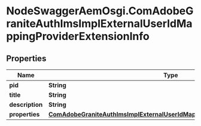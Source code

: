 # NodeSwaggerAemOsgi.ComAdobeGraniteAuthImsImplExternalUserIdMappingProviderExtensionInfo

## Properties

Name | Type | Description | Notes
------------ | ------------- | ------------- | -------------
**pid** | **String** |  | [optional] 
**title** | **String** |  | [optional] 
**description** | **String** |  | [optional] 
**properties** | [**ComAdobeGraniteAuthImsImplExternalUserIdMappingProviderExtensionProperties**](ComAdobeGraniteAuthImsImplExternalUserIdMappingProviderExtensionProperties.md) |  | [optional] 



